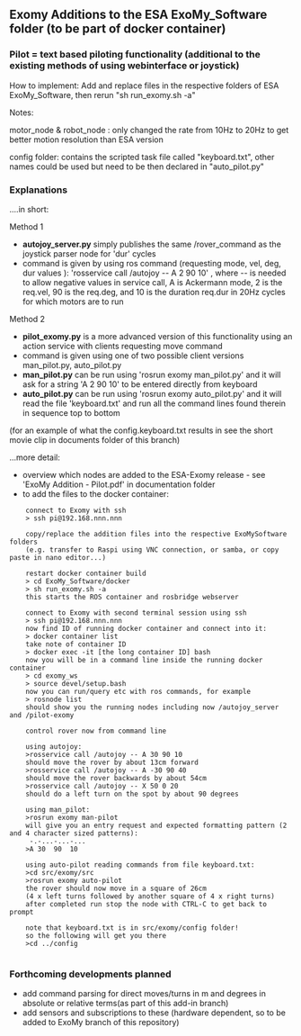 ## Exomy Additions to the ESA ExoMy_Software folder (to be part of docker container)

### Pilot = text based piloting functionality (additional to the existing methods of using webinterface or joystick)

How to implement: Add and replace files in the respective folders of ESA ExoMy_Software, then rerun "sh run_exomy.sh -a"

Notes:

motor_node & robot_node : only changed the rate from 10Hz to 20Hz to get better motion resolution than ESA version

config folder: contains the scripted task file called "keyboard.txt", other names could be used but need to be then declared in "auto_pilot.py"

### Explanations

....in short:

Method 1

- **autojoy_server.py** simply publishes the same /rover_command as the joystick parser node for 'dur' cycles
- command is given by using ros command (requesting mode, vel, deg, dur values ): 'rosservice call /autojoy -- A 2 90 10' , where -- is needed to allow negative values in service call, A is Ackermann mode, 2 is the req.vel, 90 is the req.deg, and 10 is the duration req.dur in 20Hz cycles for which motors are to run

Method 2

- **pilot_exomy.py** is a more advanced version of this functionality using an action service with clients requesting move command
- command is given using one of two possible client versions man_pilot.py, auto_pilot.py
- **man_pilot.py** can be run using 'rosrun exomy man_pilot.py' and it will ask for a string 'A 2 90 10' to be entered directly from keyboard
- **auto_pilot.py** can be run using 'rosrun exomy auto_pilot.py' and it will read the file 'keyboard.txt' and run all the command lines found therein in sequence top to bottom

(for an example of what the config.keyboard.txt results in see the short movie clip in documents folder of this branch)

...more detail: 

- overview which nodes are added to the ESA-Exomy release - see 'ExoMy Addition - Pilot.pdf' in documentation folder 
- to add the files to the docker container:

```
    connect to Exomy with ssh 
    > ssh pi@192.168.nnn.nnn
    
    copy/replace the addition files into the respective ExoMySoftware folders 
    (e.g. transfer to Raspi using VNC connection, or samba, or copy paste in nano editor...)
    
    restart docker container build
    > cd ExoMy_Software/docker
    > sh run_exomy.sh -a
    this starts the ROS container and rosbridge webserver
    
    connect to Exomy with second terminal session using ssh
    > ssh pi@192.168.nnn.nnn
    now find ID of running docker container and connect into it:
    > docker container list
    take note of container ID 
    > docker exec -it [the long container ID] bash
    now you will be in a command line inside the running docker container
    > cd exomy_ws
    > source devel/setup.bash
    now you can run/query etc with ros commands, for example
    > rosnode list
    should show you the running nodes including now /autojoy_server and /pilot-exomy
    
    control rover now from command line
    
    using autojoy:
    >rosservice call /autojoy -- A 30 90 10
    should move the rover by about 13cm forward
    >rosservice call /autojoy -- A -30 90 40 
    should move the rover backwards by about 54cm
    >rosservice call /autojoy -- X 50 0 20
    should do a left turn on the spot by about 90 degrees
    
    using man_pilot:
    >rosrun exomy man-pilot 
    will give you an entry request and expected formatting pattern (2 and 4 character sized patterns):
     -.-...-...-... 
    >A 30  90  10
    
    using auto-pilot reading commands from file keyboard.txt:
    >cd src/exomy/src
    >rosrun exomy auto-pilot
    the rover should now move in a square of 26cm 
    (4 x left turns followed by another square of 4 x right turns)
    after completed run stop the node with CTRL-C to get back to prompt
    
    note that keyboard.txt is in src/exomy/config folder!
    so the following will get you there
    >cd ../config
   
```
### Forthcoming developments planned
 
- add command parsing for direct moves/turns in m and degrees in absolute or relative terms(as part of this add-in branch)
- add sensors and subscriptions to these (hardware dependent, so to be added to ExoMy branch of this repository)
